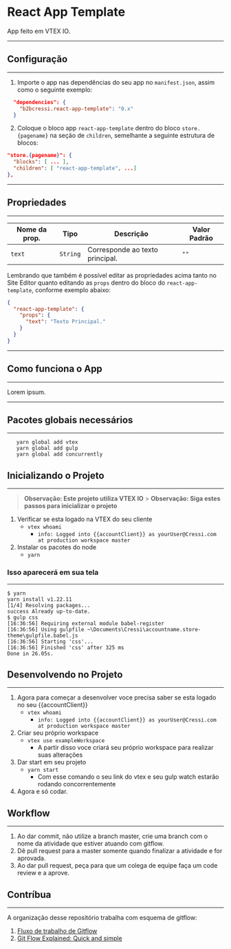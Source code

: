 # React App Template

App feito em VTEX IO.

---

## Configuração

---

1. Importe o app nas dependências do seu app no `manifest.json`, assim como o seguinte exemplo:

```json
  "dependencies": {
    "b2bcressi.react-app-template": "0.x"
  }
```

2. Coloque o bloco app `react-app-template` dentro do bloco `store.{pagename}` na seção de `children`, semelhante a seguinte estrutura de blocos:

```json
"store.{pagename}": {
  "blocks": [ ... ],
  "children": [ "react-app-template", ...]
},
```

---

## Propriedades

---

| Nome da prop. | Tipo     | Descrição                       | Valor Padrão |
| ------------- | -------- | ------------------------------- | ------------ |
| `text`        | `String` | Corresponde ao texto principal. | `""`         |

Lembrando que também é possível editar as propriedades acima tanto no Site Editor quanto editando as `props` dentro do bloco do `react-app-template`, conforme exemplo abaixo:

```json
{
  "react-app-template": {
    "props": {
      "text": "Texto Principal."
    }
  }
}
```

---

## Como funciona o App

---

Lorem ipsum.

---

## Pacotes globais necessários

---

```
   yarn global add vtex
   yarn global add gulp
   yarn global add concurrently
```

## Inicializando o Projeto

---

> **Observação: Este projeto utiliza VTEX IO** > **Observação: Siga estes passos para inicializar o projeto**

1. Verificar se esta logado na VTEX do seu cliente
   - `vtex whoami`
     - `info: Logged into {{accountClient}} as yourUser@Cressi.com at production workspace master`
2. Instalar os pacotes do node
   - `yarn`

### Isso aparecerá em sua tela

---

```
$ yarn
yarn install v1.22.11
[1/4] Resolving packages...
success Already up-to-date.
$ gulp css
[16:36:56] Requiring external module babel-register
[16:36:56] Using gulpfile ~\Documents\Cressi\accountname.store-theme\gulpfile.babel.js
[16:36:56] Starting 'css'...
[16:36:56] Finished 'css' after 325 ms
Done in 26.05s.
```

## Desenvolvendo no Projeto

---

1. Agora para começar a desenvolver voce precisa saber se esta logado no seu {{accountClient}}
   - `vtex whoami`
     - `info: Logged into {{accountClient}} as yourUser@Cressi.com at production workspace master`
2. Criar seu próprio workspace
   - `vtex use exampleWorkspace`
     - A partir disso voce criará seu próprio workspace para realizar suas alterações
3. Dar start em seu projeto
   - `yarn start`
     - Com esse comando o seu link do vtex e seu gulp watch estarão rodando concorrentemente
4. Agora e só codar.

## Workflow

---

1. Ao dar commit, não utilize a branch master, crie uma branch com o nome da atividade que estiver atuando com gitflow.
2. Dê pull request para a master somente quando finalizar a atividade e for aprovada.
3. Ao dar pull request, peça para que um colega de equipe faça um code review e a aprove.

## Contríbua

---

A organização desse repositório trabalha com esquema de gitflow:

1. [Fluxo de trabalho de Gitflow](https://www.atlassian.com/br/git/tutorials/comparing-workflows/gitflow-workflow)
2. [Git Flow Explained: Quick and simple](https://medium.com/@muneebsajjad/git-flow-explained-quick-and-simple-7a753313572f)
